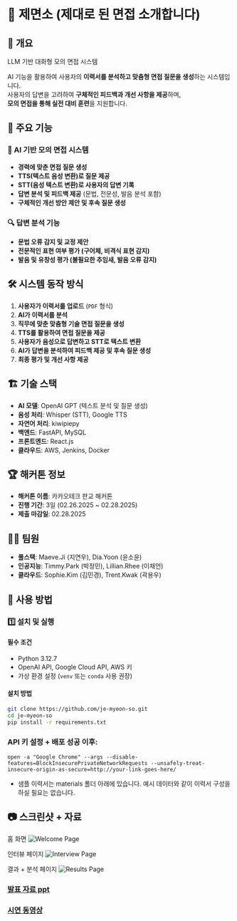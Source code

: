 # 📝 제면소 (제대로 된 면접 소개합니다)

## 🚀 개요
LLM 기반 대화형 모의 면접 시스템

AI 기능을 활용하여 사용자의 **이력서를 분석하고 맞춤형 면접 질문을 생성**하는 시스템입니다.  
사용자의 답변을 고려하여 **구체적인 피드백과 개선 사항을 제공**하며,  
**모의 면접을 통해 실전 대비 훈련**을 지원합니다.

## 🎯 주요 기능

### 🎤 AI 기반 모의 면접 시스템

- **경력에 맞춘 면접 질문 생성**
- **TTS(텍스트 음성 변환)로 질문 제공**
- **STT(음성 텍스트 변환)로 사용자의 답변 기록**
- **답변 분석 및 피드백 제공** (문법, 전문성, 발음 분석 포함)
- **구체적인 개선 방안 제안 및 후속 질문 생성**

### 🔍 답변 분석 기능

- **문법 오류 감지 및 교정 제안**
- **전문적인 표현 여부 평가 (구어체, 비격식 표현 감지)**
- **발음 및 유창성 평가 (불필요한 추임새, 발음 오류 감지)**

## 🛠️ 시스템 동작 방식

1. **사용자가 이력서를 업로드** (`PDF` 형식)
2. **AI가 이력서를 분석**
3. **직무에 맞춘 맞춤형 기술 면접 질문을 생성**
4. **TTS를 활용하여 면접 질문을 제공**
5. **사용자가 음성으로 답변하고 STT로 텍스트 변환**
6. **AI가 답변을 분석하여 피드백 제공 및 후속 질문 생성**
7. **최종 평가 및 개선 사항 제공**

## 🏗️ 기술 스택

- **AI 모델**: OpenAI GPT (텍스트 분석 및 질문 생성)
- **음성 처리**: Whisper (STT), Google TTS
- **자연어 처리**: kiwipiepy
- **백엔드**: FastAPI, MySQL
- **프론트엔드**: React.js
- **클라우드**: AWS, Jenkins, Docker

## 🏆 해커톤 정보

- **해커톤 이름**: 카카오테크 판교 해커톤
- **진행 기간**: 3일 (02.26.2025 ~ 02.28.2025)
- **제출 마감일**: 02.28.2025

## 🙋‍♂️ 팀원

- **풀스택**: Maeve.Ji (지연우), Dia.Yoon (윤소윤)
- **인공지능**: Timmy.Park (박정민), Lillian.Rhee (이채언)
- **클라우드**: Sophie.Kim (김민경), Trent.Kwak (곽용우)

## 📌 사용 방법

### 1️⃣ 설치 및 실행

#### 필수 조건

- Python 3.12.7
- OpenAI API, Google Cloud API, AWS 키
- 가상 환경 설정 (`venv` 또는 `conda` 사용 권장)

#### 설치 방법

```bash
git clone https://github.com/je-myeon-so.git
cd je-myeon-so
pip install -r requirements.txt
```
### API 키 설정 + 배포 성공 이후: 

```
open -a "Google Chrome" --args --disable-features=BlockInsecurePrivateNetworkRequests --unsafely-treat-insecure-origin-as-secure=http://your-link-goes-here/ 
```
- 샘플 이력서는 materials 폴더 아래에 있습니다. 예시 데이터와 같이 이력서 구성을 하실 필요는 없습니다. 
## 📷 스크린샷 + 자료
홈 화면
![Welcome Page](../materials/WelcomeScreen.png)

인터뷰 페이지
![Interview Page](../materials/Interview.png)

결과 + 분석 페이지
![Results Page](../materials/Resultspage.png)

### [발표 자료 ppt](https://drive.google.com/file/d/1_XMY_YlbMH5o22Gf_6rNLmscqKlPkvne/view?usp=sharing)
### [시연 동영상](https://drive.google.com/file/d/1iF0lrO08n_0wkf1KT4mlqYLqkHvn1FU6/view?usp=sharing)
